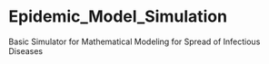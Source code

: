 # Epidemic_Model_Simulation
Basic Simulator for Mathematical Modeling for Spread of Infectious Diseases
